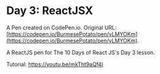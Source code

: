 # Day 3: ReactJSX

A Pen created on CodePen.io. Original URL: [https://codepen.io/BurmesePotato/pen/yLMYOKm](https://codepen.io/BurmesePotato/pen/yLMYOKm).

A ReactJS pen for The 10 Days of React JS's Day 3 lesson.

Tutorial: https://youtu.be/mkTht9aQf4I
